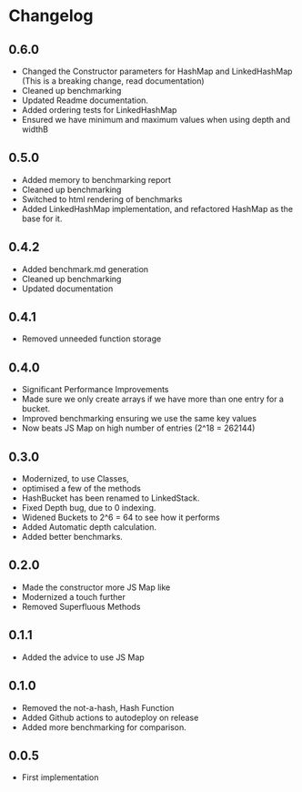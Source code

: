 # Changelog
## 0.6.0
- Changed the Constructor parameters for HashMap and LinkedHashMap (This is a breaking change, read documentation)
- Cleaned up benchmarking
- Updated Readme documentation.
- Added ordering tests for LinkedHashMap
- Ensured we have minimum and maximum values when using depth and widthB

## 0.5.0
- Added memory to benchmarking report
- Cleaned up benchmarking
- Switched to html rendering of benchmarks
- Added LinkedHashMap implementation, and refactored HashMap as the base for it.

## 0.4.2
- Added benchmark.md generation
- Cleaned up benchmarking
- Updated documentation

## 0.4.1
- Removed unneeded function storage

## 0.4.0
- Significant Performance Improvements
- Made sure we only create arrays if we have more than one entry for a bucket.
- Improved benchmarking ensuring we use the same key values
- Now beats JS Map on high number of entries (2^18 = 262144) 

## 0.3.0
- Modernized, to use Classes,
- optimised a few of the methods
- HashBucket has been renamed to LinkedStack.
- Fixed Depth bug, due to 0 indexing.
- Widened Buckets to 2^6 = 64 to see how it performs
- Added Automatic depth calculation.
- Added better benchmarks.

## 0.2.0
- Made the constructor more JS Map like
- Modernized a touch further
- Removed Superfluous Methods

## 0.1.1
- Added the advice to use JS Map

## 0.1.0
- Removed the not-a-hash, Hash Function
- Added Github actions to autodeploy on release
- Added more benchmarking for comparison.

## 0.0.5
- First implementation
